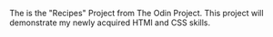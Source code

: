The is the "Recipes" Project from The Odin Project. This project will demonstrate my newly acquired HTMl and CSS skills.